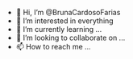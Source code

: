 - 👋 Hi, I’m @BrunaCardosoFarias
- 👀 I’m interested in everything 
- 🌱 I’m currently learning ...
- 💞️ I’m looking to collaborate on ...
- 📫 How to reach me ...

<!---
BrunaCardosoFarias/BrunaCardosoFarias is a ✨ special ✨ repository because its `README.md` (this file) appears on your GitHub profile.
You can click the Preview link to take a look at your changes.
--->

